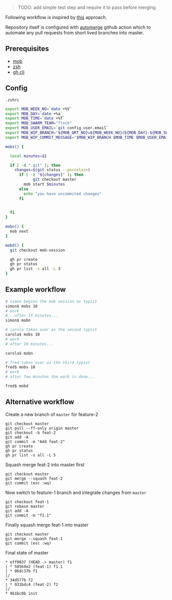 > TODO: add simple test step and require it to pass before merging

Following workflow is inspired by [this](https://www.remotemobprogramming.org/) approach.

Repository itself is configured with [automerge](https://github.com/pascalgn/automerge-action) github action which to automate any pull requests from short lived branches into master.

## Prerequisites
- [mob](https://github.com/remotemobprogramming/mob) 
- [zsh](https://ohmyz.sh/)
- [gh cli](https://github.com/cli/cli)


## Config

`.zshrc`

```bash
export MOB_WEEK_NO=`date +%V`
export MOB_DAY=`date +%a`
export MOB_TIME=`date +%T`
export MOB_SWARM_TEAM="flock"
export MOB_USER_EMAIL=`git config user.email`
export MOB_WIP_BRANCH="${MOB_QRT_NO}w${MOB_WEEK_NO}d${MOB_DAY}-${MOB_SWARM_TEAM}-$(echo $MOB_TIMEZONE | tr '[:upper:]' '[:lower:]')"
export MOB_WIP_COMMIT_MESSAGE="$MOB_WIP_BRANCH $MOB_TIME $MOB_USER_EMAIL"

mobs() {

  local minutes=$1

  if [ -d ".git" ]; then
    changes=$(git status --porcelain)
      if [ -z "${changes}" ]; then
		    git checkout master
        mob start $minutes
      else
        echo "you have uncommited changes"
      fi

    
  fi
}

mobn() {
  mob next
}

mobd() {
  git checkout mob-session

  gh pr create
  gh pr status
  gh pr list -s all -L 3
}
```


## Example workflow

```bash
# simon begins the mob session as typist
simon$ mobs 10
# work
#...after 15 minutes...
simon$ mobn

# carola takes over as the second typist
carola$ mobs 10
# work
# after 10 minutes...

carola$ mobn

# fred takes over as the third typist
fred$ mobs 10
# work
# after few minutes the work is done...

fred$ mobd
```

## Alternative workflow

Create a new branch of `master` for feature-2
```
git checkout master
git pull --ff-only origin master
git checkout -b feat-2
git add -A
git commit -m "Add feat-2"
gh pr create
gh pr status
gh pr list -s all -L 5
```

Squash merge feat-2 into master first
```
git checkout master 
git merge --squash feat-2
git commit (esc :wq)
```

Now switch to feature-1 branch and integrate changes from `master`

```
git checkout feat-1
git rebase master
git add -A
git commit -m "f1.1"
```

Finally squash merge feat-1 into master
```
git checkout master 
git merge --squash feat-1
git commit (esc :wq)
```


Final state of master

```
* eff0037 (HEAD -> master) f1
| * 58564e2 (feat-1) f1.1
| * 06dc37b f1
|/  
* 34d577b f2
| * 931bdc4 (feat-2) f2
|/  
* 9b1bc0b init
```
